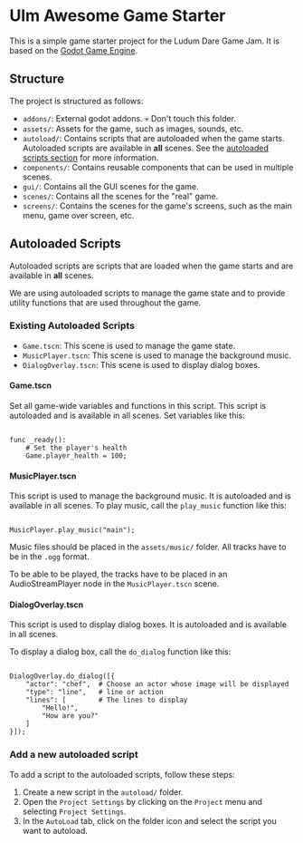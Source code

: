# Ulm Awesome Game Starter

This is a simple game starter project for the Ludum Dare Game Jam. It is based on the [Godot Game Engine](
https://godotengine.org/).

## Structure

The project is structured as follows:

- `addons/`: External godot addons. 💀 Don't touch this folder.
- `assets/`: Assets for the game, such as images, sounds, etc.
- `autoload/`: Contains scripts that are autoloaded when the game starts. Autoloaded scripts are available in **all** scenes. See the [autoloaded scripts section](#autoloaded-scripts) for more information.
- `components/`: Contains reusable components that can be used in multiple scenes.
- `gui/`: Contains all the GUI scenes for the game.
- `scenes/`: Contains all the scenes for the "real" game.
- `screens/`: Contains the scenes for the game's screens, such as the main menu, game over screen, etc.

## Autoloaded Scripts

Autoloaded scripts are scripts that are loaded when the game starts and are available in **all** scenes.

We are using autoloaded scripts to manage the game state and to provide utility functions that are used throughout the game.

### Existing Autoloaded Scripts

- `Game.tscn`: This scene is used to manage the game state.
- `MusicPlayer.tscn`: This scene is used to manage the background music.
- `DialogOverlay.tscn`: This scene is used to display dialog boxes.

#### Game.tscn

Set all game-wide variables and functions in this script. This script is autoloaded and is available in all scenes.
Set variables like this:

```gdscript

func _ready():
    # Set the player's health
    Game.player_health = 100;

```

#### MusicPlayer.tscn

This script is used to manage the background music. It is autoloaded and is available in all scenes.
To play music, call the `play_music` function like this:

```gdscript

MusicPlayer.play_music("main");

```

Music files should be placed in the `assets/music/` folder. All tracks have to be in the `.ogg` format.

To be able to be played, the tracks have to be placed in an AudioStreamPlayer node in the `MusicPlayer.tscn` scene.


#### DialogOverlay.tscn

This script is used to display dialog boxes. It is autoloaded and is available in all scenes.

To display a dialog box, call the `do_dialog` function like this:

```gdscript

DialogOverlay.do_dialog([{
    "actor": "chef",  # Choose an actor whose image will be displayed
    "type": "line",   # line or action
    "lines": [        # The lines to display
        "Hello!",
        "How are you?"
    ]
}]);

```

### Add a new autoloaded script
To add a script to the autoloaded scripts, follow these steps:

1. Create a new script in the `autoload/` folder.
2. Open the `Project Settings` by clicking on the `Project` menu and selecting `Project Settings`.
3. In the `AutoLoad` tab, click on the folder icon and select the script you want to autoload.
